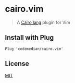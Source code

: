 # cairo.vim

> A [Cairo lang](https://www.cairo-lang.org/) plugin for Vim

## Install with Plug

```vim
Plug 'codemedian/cairo.vim'
```

## License

[MIT](LICENSE)
